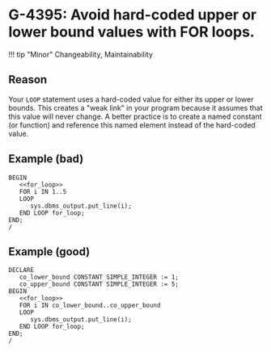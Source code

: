 # G-4395: Avoid hard-coded upper or lower bound values with FOR loops.

!!! tip "Minor"
    Changeability, Maintainability

## Reason

Your `LOOP` statement uses a hard-coded value for either its upper or lower bounds. This creates a "weak link" in your program because it assumes that this value will never change. A better practice is to create a named constant (or function) and reference this named element instead of the hard-coded value.

## Example (bad)

```
BEGIN
   <<for_loop>>
   FOR i IN 1..5
   LOOP
      sys.dbms_output.put_line(i);
   END LOOP for_loop;
END;
/
```

## Example (good)

```
DECLARE
   co_lower_bound CONSTANT SIMPLE_INTEGER := 1;
   co_upper_bound CONSTANT SIMPLE_INTEGER := 5;
BEGIN
   <<for_loop>>
   FOR i IN co_lower_bound..co_upper_bound
   LOOP
      sys.dbms_output.put_line(i);
   END LOOP for_loop;
END;
/
```